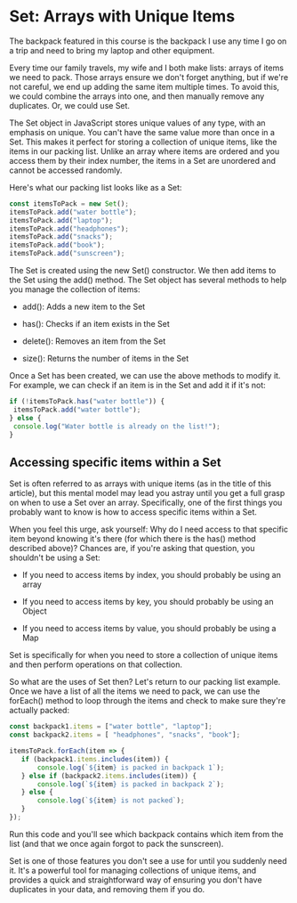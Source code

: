 # Set: Arrays with Unique Items

The backpack featured in this course is the backpack I use any time I go on a trip and need to bring my laptop and other equipment.

Every time our family travels, my wife and I both make lists: arrays of items we need to pack. Those arrays ensure we don't forget anything, but if we're not careful, we end up adding the same item multiple times. To avoid this, we could combine the arrays into one, and then manually remove any duplicates. Or, we could use Set.

The Set object in JavaScript stores unique values of any type, with an emphasis on unique. You can't have the same value more than once in a Set. This makes it perfect for storing a collection of unique items, like the items in our packing list. Unlike an array where items are ordered and you access them by their index number, the items in a Set are unordered and cannot be accessed randomly.

Here's what our packing list looks like as a Set:

```js
const itemsToPack = new Set();
itemsToPack.add("water bottle");
itemsToPack.add("laptop");
itemsToPack.add("headphones");
itemsToPack.add("snacks");
itemsToPack.add("book");
itemsToPack.add("sunscreen");
```

The Set is created using the new Set() constructor. We then add items to the Set using the add() method. The Set object has several methods to help you manage the collection of items:

- add(): Adds a new item to the Set

- has(): Checks if an item exists in the Set

- delete(): Removes an item from the Set

- size(): Returns the number of items in the Set

Once a Set has been created, we can use the above methods to modify it. For example, we can check if an item is in the Set and add it if it's not:

```js
if (!itemsToPack.has("water bottle")) {
 itemsToPack.add("water bottle");
} else {
 console.log("Water bottle is already on the list!");
}
```

## Accessing specific items within a Set 

Set is often referred to as arrays with unique items (as in the title of this article), but this mental model may lead you astray until you get a full grasp on when to use a Set over an array. Specifically, one of the first things you probably want to know is how to access specific items within a Set.

When you feel this urge, ask yourself: Why do I need access to that specific item beyond knowing it's there (for which there is the has() method described above)? Chances are, if you're asking that question, you shouldn't be using a Set:

- If you need to access items by index, you should probably be using an array

- If you need to access items by key, you should probably be using an Object

- If you need to access items by value, you should probably be using a Map

Set is specifically for when you need to store a collection of unique items and then perform operations on that collection.

So what are the uses of Set then? Let's return to our packing list example. Once we have a list of all the items we need to pack, we can use the forEach() method to loop through the items and check to make sure they're actually packed:

```js
const backpack1.items = ["water bottle", "laptop"];
const backpack2.items = [ "headphones", "snacks", "book"];

itemsToPack.forEach(item => {
   if (backpack1.items.includes(item)) {
       console.log(`${item} is packed in backpack 1`);
   } else if (backpack2.items.includes(item)) {
       console.log(`${item} is packed in backpack 2`);
   } else {
       console.log(`${item} is not packed`);
   }
});
```

Run this code and you'll see which backpack contains which item from the list (and that we once again forgot to pack the sunscreen).

Set is one of those features you don't see a use for until you suddenly need it. It's a powerful tool for managing collections of unique items, and provides a quick and straightforward way of ensuring you don't have duplicates in your data, and removing them if you do.